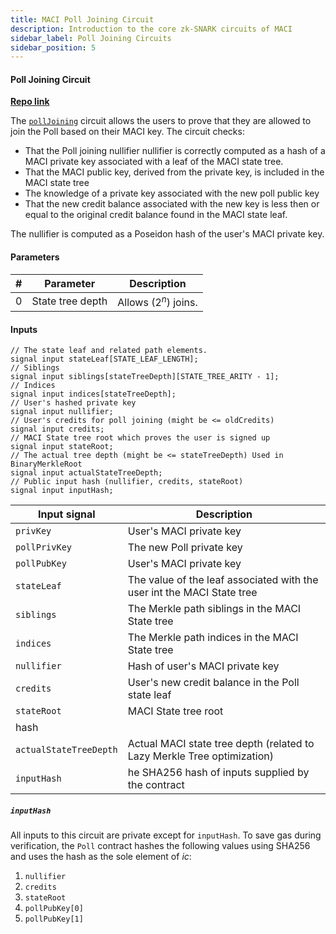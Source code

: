 ```yaml
---
title: MACI Poll Joining Circuit
description: Introduction to the core zk-SNARK circuits of MACI
sidebar_label: Poll Joining Circuits
sidebar_position: 5
---
```


#### Poll Joining Circuit

[**Repo link**](https://github.com/privacy-scaling-explorations/maci/blob/dev/circuits/circom/core)

The [`pollJoining`](https://github.com/privacy-scaling-explorations/maci/blob/dev/circuits/circom/core/qv/pollJoining.circom) circuit allows the users to prove that they are allowed to join the Poll based on their MACI key. The circuit checks:
- That the Poll joining nullifier nullifier is correctly computed as a hash of a MACI private key associated with a leaf of the MACI state tree.
- That the MACI public key, derived from the private key, is included in the MACI state tree
- The knowledge of a private key associated with the new poll public key
- That the new credit balance associated with the new key is less then or equal to the original credit balance found in the MACI state leaf.

The nullifier is computed as a Poseidon hash of the user's MACI private key.

#### Parameters

| #   | Parameter                | Description                                          |
| --- | ------------------------ | ---------------------------------------------------- |
| 0   | State tree depth         | Allows $(2^{n})$ joins.                            |

#### Inputs

    // The state leaf and related path elements.
    signal input stateLeaf[STATE_LEAF_LENGTH];
    // Siblings
    signal input siblings[stateTreeDepth][STATE_TREE_ARITY - 1];
    // Indices
    signal input indices[stateTreeDepth];
    // User's hashed private key
    signal input nullifier;
    // User's credits for poll joining (might be <= oldCredits)
    signal input credits;
    // MACI State tree root which proves the user is signed up
    signal input stateRoot;
    // The actual tree depth (might be <= stateTreeDepth) Used in BinaryMerkleRoot
    signal input actualStateTreeDepth;
    // Public input hash (nullifier, credits, stateRoot)
    signal input inputHash;

| Input signal                     | Description                                                                             |
| -------------------------------- | --------------------------------------------------------------------------------------- |
| `privKey`                     | User's MACI private key                                                                         |
| `pollPrivKey`                      | The new Poll private key                   |
| `pollPubKey`                     | User's MACI private key                                                                         |
| `stateLeaf`                     | The value of the leaf associated with the user int the MACI State tree                                                                        |
| `siblings`                     | The Merkle path siblings in the MACI State tree                                                                        |
| `indices`                     | The Merkle path indices in the MACI State tree                                                                        |
| `nullifier`                     | Hash of user's MACI private key                                                                        |
| `credits`                     | User's new credit balance in the Poll state leaf                                                                        |
| `stateRoot`                     | MACI State tree root 
hash                                                                        |
| `actualStateTreeDepth`                     | Actual MACI state tree depth (related to Lazy Merkle Tree optimization)                                                                        |
| `inputHash`                     | he SHA256 hash of inputs supplied by the contract                                                                        |

##### `inputHash`

All inputs to this circuit are private except for `inputHash`. To save gas during verification, the `Poll` contract hashes the following values using SHA256 and uses the hash as the sole element of $ic$:

1. `nullifier`
2. `credits`
3. `stateRoot`
4. `pollPubKey[0]`
5. `pollPubKey[1]`
